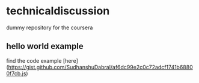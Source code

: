 # technicaldiscussion
dummy repository for the coursera 

## hello world example 

find the code example [here] (https://gist.github.com/SudhanshuDabral/af6dc99e2c0c72adcf1741b68800f7cb.js) 
